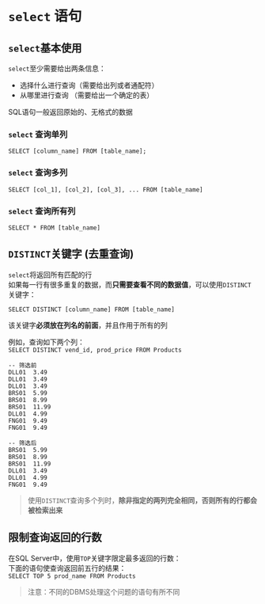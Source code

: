 # `select` 语句

## `select`基本使用

`select`至少需要给出两条信息：
* 选择什么进行查询（需要给出列或者通配符）
* 从哪里进行查询  （需要给出一个确定的表）  

SQL语句一般返回原始的、无格式的数据

### `select` 查询单列
`SELECT [column_name] FROM [table_name];`

###  `select` 查询多列
`SELECT [col_1], [col_2], [col_3], ... FROM [table_name]`

### `select` 查询所有列
`SELECT * FROM [table_name]`

## `DISTINCT`关键字 (去重查询)
`select`将返回所有匹配的行  
如果每一行有很多重复的数据，而**只需要查看不同的数据值**，可以使用`DISTINCT`关键字：

`SELECT DISTINCT [column_name] FROM [table_name]`

该关键字**必须放在列名的前面**，并且作用于所有的列  

例如，查询如下两个列：  
`SELECT DISTINCT vend_id, prod_price FROM Products`
```
-- 筛选前
DLL01  3.49
DLL01  3.49
DLL01  3.49
BRS01  5.99
BRS01  8.99
BRS01  11.99
DLL01  4.99
FNG01  9.49
FNG01  9.49

-- 筛选后
BRS01  5.99
BRS01  8.99
BRS01  11.99
DLL01  3.49
DLL01  4.99
FNG01  9.49
```
> 使用`DISTINCT`查询多个列时，**除非指定的两列完全相同，否则所有的行都会被检索出来**

## 限制查询返回的行数
在SQL Server中，使用`TOP`关键字限定最多返回的行数：  
下面的语句使查询返回前五行的结果：  
`SELECT TOP 5 prod_name FROM Products`

> 注意：不同的DBMS处理这个问题的语句有所不同
